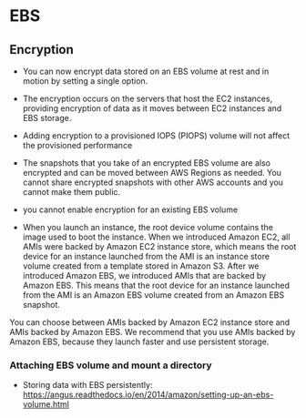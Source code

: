 # EBS
## Encryption
* You can now encrypt data stored on an EBS volume at rest and in motion by setting a single option.

* The encryption occurs on the servers that host the EC2 instances, providing encryption of data as it moves between EC2 instances and EBS storage.

* Adding encryption to a provisioned IOPS (PIOPS) volume will not affect the provisioned performance

* The snapshots that you take of an encrypted EBS volume are also encrypted and can be moved between AWS Regions as needed. You cannot share encrypted snapshots with other AWS accounts and you cannot make them public.

* you cannot enable encryption for an existing EBS volume

* When you launch an instance, the root device volume contains the image used to boot the instance. When we introduced Amazon EC2, all AMIs were backed by Amazon EC2 instance store, which means the root device for an instance launched from the AMI is an instance store volume created from a template stored in Amazon S3. After we introduced Amazon EBS, we introduced AMIs that are backed by Amazon EBS. This means that the root device for an instance launched from the AMI is an Amazon EBS volume created from an Amazon EBS snapshot.

You can choose between AMIs backed by Amazon EC2 instance store and AMIs backed by Amazon EBS. We recommend that you use AMIs backed by Amazon EBS, because they launch faster and use persistent storage.

### Attaching EBS volume and mount a directory
* Storing data with EBS persistently: https://angus.readthedocs.io/en/2014/amazon/setting-up-an-ebs-volume.html
